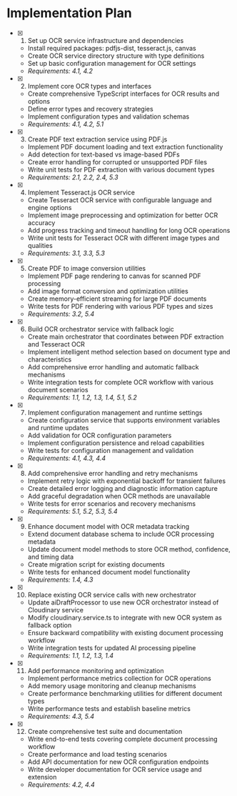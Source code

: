 # Implementation Plan

- [x] 1. Set up OCR service infrastructure and dependencies

  - Install required packages: pdfjs-dist, tesseract.js, canvas
  - Create OCR service directory structure with type definitions
  - Set up basic configuration management for OCR settings
  - _Requirements: 4.1, 4.2_

- [x] 2. Implement core OCR types and interfaces

  - Create comprehensive TypeScript interfaces for OCR results and options
  - Define error types and recovery strategies
  - Implement configuration types and validation schemas
  - _Requirements: 4.1, 4.2, 5.1_

- [x] 3. Create PDF text extraction service using PDF.js

  - Implement PDF document loading and text extraction functionality
  - Add detection for text-based vs image-based PDFs
  - Create error handling for corrupted or unsupported PDF files
  - Write unit tests for PDF extraction with various document types
  - _Requirements: 2.1, 2.2, 2.4, 5.3_

- [x] 4. Implement Tesseract.js OCR service

  - Create Tesseract OCR service with configurable language and engine options
  - Implement image preprocessing and optimization for better OCR accuracy
  - Add progress tracking and timeout handling for long OCR operations
  - Write unit tests for Tesseract OCR with different image types and qualities
  - _Requirements: 3.1, 3.3, 5.3_

- [x] 5. Create PDF to image conversion utilities

  - Implement PDF page rendering to canvas for scanned PDF processing
  - Add image format conversion and optimization utilities
  - Create memory-efficient streaming for large PDF documents
  - Write tests for PDF rendering with various PDF types and sizes
  - _Requirements: 3.2, 5.4_

- [x] 6. Build OCR orchestrator service with fallback logic

  - Create main orchestrator that coordinates between PDF extraction and Tesseract OCR
  - Implement intelligent method selection based on document type and characteristics
  - Add comprehensive error handling and automatic fallback mechanisms
  - Write integration tests for complete OCR workflow with various document scenarios
  - _Requirements: 1.1, 1.2, 1.3, 1.4, 5.1, 5.2_

- [x] 7. Implement configuration management and runtime settings

  - Create configuration service that supports environment variables and runtime updates
  - Add validation for OCR configuration parameters
  - Implement configuration persistence and reload capabilities
  - Write tests for configuration management and validation
  - _Requirements: 4.1, 4.3, 4.4_

- [x] 8. Add comprehensive error handling and retry mechanisms

  - Implement retry logic with exponential backoff for transient failures
  - Create detailed error logging and diagnostic information capture
  - Add graceful degradation when OCR methods are unavailable
  - Write tests for error scenarios and recovery mechanisms
  - _Requirements: 5.1, 5.2, 5.3, 5.4_

- [x] 9. Enhance document model with OCR metadata tracking

  - Extend document database schema to include OCR processing metadata
  - Update document model methods to store OCR method, confidence, and timing data
  - Create migration script for existing documents
  - Write tests for enhanced document model functionality
  - _Requirements: 1.4, 4.3_

- [x] 10. Replace existing OCR service calls with new orchestrator

  - Update aiDraftProcessor to use new OCR orchestrator instead of Cloudinary service
  - Modify cloudinary.service.ts to integrate with new OCR system as fallback option
  - Ensure backward compatibility with existing document processing workflow
  - Write integration tests for updated AI processing pipeline
  - _Requirements: 1.1, 1.2, 1.3, 1.4_

- [x] 11. Add performance monitoring and optimization

  - Implement performance metrics collection for OCR operations
  - Add memory usage monitoring and cleanup mechanisms
  - Create performance benchmarking utilities for different document types
  - Write performance tests and establish baseline metrics
  - _Requirements: 4.3, 5.4_

- [x] 12. Create comprehensive test suite and documentation

  - Write end-to-end tests covering complete document processing workflow
  - Create performance and load testing scenarios
  - Add API documentation for new OCR configuration endpoints
  - Write developer documentation for OCR service usage and extension
  - _Requirements: 4.2, 4.4_
